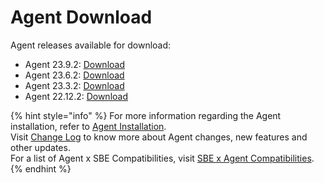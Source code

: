 # Agent Download

Agent releases available for download:

* Agent 23.9.2: [Download](https://storage.googleapis.com/sym-platform/developers/rest-api/agent-23.9.2.zip)
* Agent 23.6.2: [Download](https://storage.googleapis.com/sym-platform/developers/rest-api/agent-23.6.2.zip)
* Agent 23.3.2: [Download](https://storage.googleapis.com/sym-platform/developers/rest-api/agent-23.3.2.zip)
* Agent 22.12.2: [Download](https://storage.googleapis.com/sym-platform/developers/rest-api/agent-22.12.2.zip)

{% hint style="info" %}
For more information regarding the Agent installation, refer to [Agent Installation](agent-2.x-and-above-installation.md).\
Visit [Change Log](../change-log/) to know more about Agent changes, new features and other updates.\
For a list of Agent x SBE Compatibilities, visit [SBE x Agent Compatibilities](sbe-x-agent-compatibility-matrix.md).
{% endhint %}
